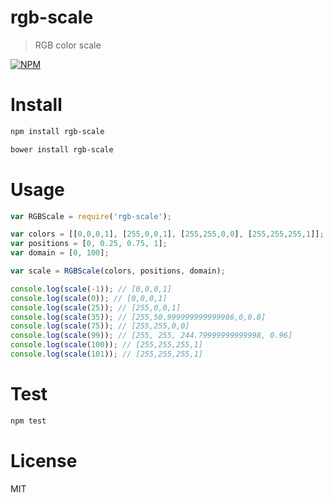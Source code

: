 # rgb-scale

> RGB color scale

[![NPM](https://nodei.co/npm/rgb-scale.png)](https://nodei.co/npm/rgb-scale)

# Install

```bash
npm install rgb-scale
```

```bash
bower install rgb-scale
```

# Usage

```javascript
var RGBScale = require('rgb-scale');

var colors = [[0,0,0,1], [255,0,0,1], [255,255,0,0], [255,255,255,1]];
var positions = [0, 0.25, 0.75, 1];
var domain = [0, 100];

var scale = RGBScale(colors, positions, domain);

console.log(scale(-1)); // [0,0,0,1]
console.log(scale(0)); // [0,0,0,1]
console.log(scale(25)); // [255,0,0,1]
console.log(scale(35)); // [255,50.999999999999986,0,0.8]
console.log(scale(75)); // [255,255,0,0]
console.log(scale(99)); // [255, 255, 244.79999999999998, 0.96]
console.log(scale(100)); // [255,255,255,1]
console.log(scale(101)); // [255,255,255,1]
```

# Test

```bash
npm test
```

# License

MIT
